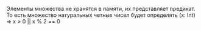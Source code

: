 Элементы множества не хранятся в памяти, их представляет предикат.
То есть множество натуральных четных чисел будет определять (x: Int) => x > 0 || x % 2 == 0